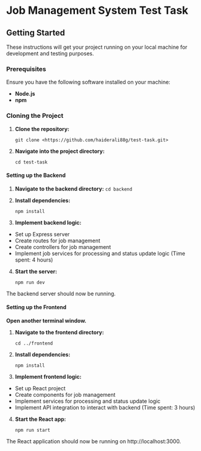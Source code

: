 # Job Management System Test Task

## Getting Started

These instructions will get your project running on your local machine for development and testing purposes.

### Prerequisites

Ensure you have the following software installed on your machine:

- **Node.js**
- **npm**

### Cloning the Project

1. **Clone the repository:**

   `git clone <https://github.com/haiderali88g/test-task.git>`

2. **Navigate into the project directory:**

   `cd test-task`

#### Setting up the Backend

1. **Navigate to the backend directory:**
   `cd backend`

2. **Install dependencies:**

   `npm install`

3. **Implement backend logic:**

- Set up Express server
- Create routes for job management
- Create controllers for job management
- Implement job services for processing and status update logic
  (Time spent: 4 hours)

4. **Start the server:**

   `npm run dev`

The backend server should now be running.

#### Setting up the Frontend

**Open another terminal window.**

1. **Navigate to the frontend directory:**

   `cd ../frontend`

2. **Install dependencies:**

   `npm install`

3. **Implement frontend logic:**

- Set up React project
- Create components for job management
- Implement services for processing and status update logic
- Implement API integration to interact with backend
  (Time spent: 3 hours)

4. **Start the React app:**

   `npm run start`

The React application should now be running on http://localhost:3000.
